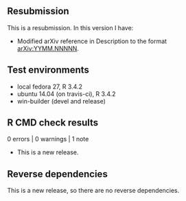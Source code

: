 ## Resubmission
This is a resubmission. In this version I have:

* Modified arXiv reference in Description to the format <arXiv:YYMM.NNNNN>.
  
## Test environments
* local fedora 27, R 3.4.2
* ubuntu 14.04 (on travis-ci), R 3.4.2
* win-builder (devel and release)

## R CMD check results

0 errors | 0 warnings | 1 note

* This is a new release.

## Reverse dependencies

This is a new release, so there are no reverse dependencies.
